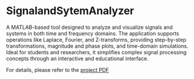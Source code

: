 # SignalandSytemAnalyzer
A MATLAB-based tool designed to analyze and visualize signals and systems in both time and frequency domains. The application supports operations like Laplace, Fourier, and Z-transforms, providing step-by-step transformations, magnitude and phase plots, and time-domain simulations. Ideal for students and researchers, it simplifies complex signal processing concepts through an interactive and educational interface.

For details, please refer to the [project PDF](./SignalandSystemAnalyzer)
